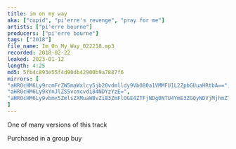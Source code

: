 ```yaml
---
title: im on my way
aka: ["cupid", "pi'erre's revenge", "pray for me"]
artists: ["pi'erre bourne"]
producers: ["pi'erre bourne"]
tags: ["2018"]
file_name: Im_On_My_Way_022218.mp3
recorded: 2018-02-22
leaked: 2023-01-12
length: 4:25
md5: 5fb4c893e55f4d90db42900b9a7887f6
mirrors: [
"aHR0cHM6Ly9rcmFrZW5maWxlcy5jb20vdmlldy9Vb080a1VMMFU1L2ZpbGUuaHRtbA==",
"aHR0cHM6Ly9kYnJlZS5vcmcvdi84NDYzYzE=",
"aHR0cHM6Ly9vbmx5ZmlsZXMuaW8vZi83ZmFlOGE4ZTFjNDg0NTU4YmE3ZGQyNDVjMjhmZTI5NA=="
]
---
```

One of many versions of this track

Purchased in a group buy
